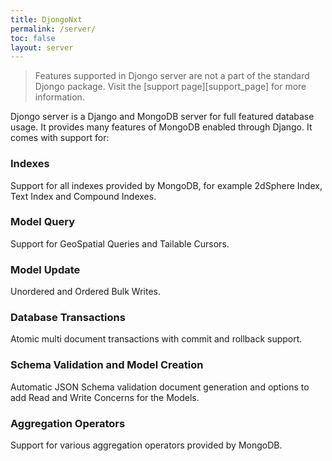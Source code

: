 ```yaml
---
title: DjongoNxt
permalink: /server/
toc: false
layout: server
---
```



> Features supported in Djongo server are not a part of the standard Djongo package. Visit the [support page][support_page] for more information.

Djongo server is a Django and MongoDB server for full featured database usage. It provides many features of MongoDB enabled through Django. It comes with support for:

### Indexes

Support for all indexes provided by MongoDB, for example 2dSphere Index, Text Index and Compound Indexes.

### Model Query

Support for GeoSpatial Queries and Tailable Cursors.

### Model Update

Unordered and Ordered Bulk Writes.

### Database Transactions

Atomic multi document transactions with commit and rollback support.

### Schema Validation and Model Creation

Automatic JSON Schema validation document generation and options to add Read and Write Concerns for the Models.

### Aggregation Operators 

Support for various aggregation operators provided by MongoDB.

